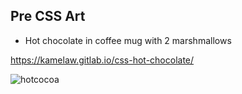 ## Pre CSS Art
* Hot chocolate in coffee mug with 2 marshmallows

https://kamelaw.gitlab.io/css-hot-chocolate/



![hotcocoa](https://user-images.githubusercontent.com/24884380/161321669-3db77446-0528-4e8f-a0d3-9adf71f5c226.jpeg)

